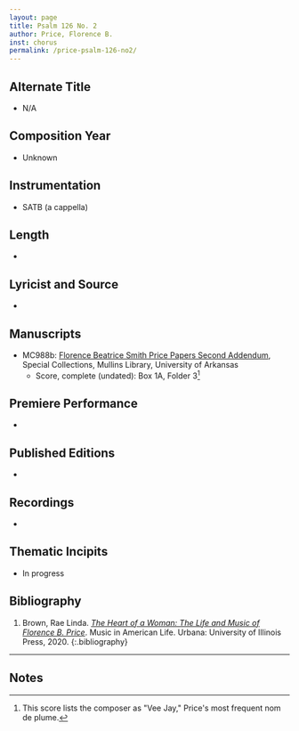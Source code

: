 ```yaml
---
layout: page
title: Psalm 126 No. 2
author: Price, Florence B.
inst: chorus
permalink: /price-psalm-126-no2/
---
```


## Alternate Title
- N/A

## Composition Year
- Unknown

## Instrumentation
- SATB (a cappella)

## Length
- 

## Lyricist and Source
- 

## Manuscripts
- MC988b: <a href="https://uark.as.atlas-sys.com/repositories/2/resources/696/" target="_blank">Florence Beatrice Smith Price Papers Second Addendum</a>, Special Collections, Mullins Library, University of Arkansas
    * Score, complete (undated): Box 1A, Folder 3[^fn1]

## Premiere Performance
- 

## Published Editions
- 

## Recordings
- 

## Thematic Incipits
- In progress

## Bibliography
1. Brown, Rae Linda. <a href="https://www.worldcat.org/title/1122800180" target="_blank">*The Heart of a Woman: The Life and Music of Florence B. Price*</a>. Music in American Life. Urbana: University of Illinois Press, 2020.
{:.bibliography}

---

## Notes
[^fn1]: This score lists the composer as "Vee Jay," Price's most frequent nom de plume.